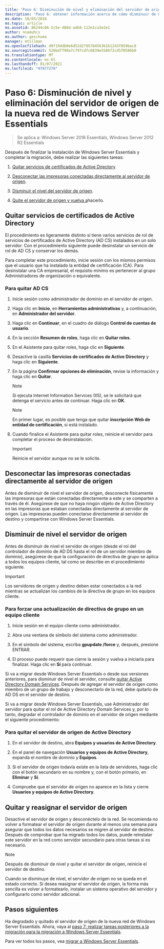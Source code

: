 ```yaml
---
title: 'Paso 6: Disminución de nivel y eliminación del servidor de origen de la nueva red de Windows Server Essentials'
description: 'Paso 6: obtener información acerca de cómo disminuir de nivel y quitar el servidor de origen de la nueva red de Windows Server Essentials.'
ms.date: 10/03/2016
ms.topic: article
ms.assetid: 86244c66-2c5e-488d-adb8-112e1ca3e2e1
author: nnamuhcs
ms.author: geschuma
manager: mtillman
ms.openlocfilehash: d9f19ddb0e6d52d2795784563b1b1243f059bac8
ms.sourcegitcommit: 528bdff90a7c797cdfc6839e5586f2cd5f0506b0
ms.translationtype: MT
ms.contentlocale: es-ES
ms.lasthandoff: 01/07/2021
ms.locfileid: "97977270"
---
```

# <a name="step-6-demote-and-remove-the-source-server-from-the-new-windows-server-essentials-network"></a>Paso 6: Disminución de nivel y eliminación del servidor de origen de la nueva red de Windows Server Essentials

> Se aplica a: Windows Server 2016 Essentials, Windows Server 2012 R2 Essentials

Después de finalizar la instalación de Windows Server Essentials y completar la migración, debe realizar las siguientes tareas:

1. [Quitar servicios de certificados de Active Directory](#remove-active-directory-certificate-services)

2. [Desconectar las impresoras conectadas directamente al servidor de origen](#disconnect-printers-directly-connected-to-the-source-server).

3. [Disminuir el nivel del servidor de origen](#demote-the-source-server).

4. [Quite el servidor de origen y vuelva a](#remove-and-re-purpose-the-source-server)hacerlo.

## <a name="remove-active-directory-certificate-services"></a>Quitar servicios de certificados de Active Directory

El procedimiento es ligeramente distinto si tiene varios servicios de rol de servicios de certificados de Active Directory (AD CS) instalados en un solo servidor. Con el procedimiento siguiente puede desinstalar un servicio de rol de AD CS y conservar los demás.

Para completar este procedimiento, inicie sesión con los mismos permisos que el usuario que ha instalado la entidad de certificación (CA). Para desinstalar una CA empresarial, el requisito mínimo es pertenecer al grupo Administradores de organización o equivalente.

### <a name="to-remove-ad-cs"></a>Para quitar AD CS

1. Inicie sesión como administrador de dominio en el servidor de origen.

2. Haga clic en **Inicio**, en **Herramientas administrativas** y, a continuación, en **Administrador del servidor**.

3. Haga clic en **Continuar**, en el cuadro de diálogo **Control de cuentas de usuario**.

4. En la sección **Resumen de roles**, haga clic en **Quitar roles**.

5. En el Asistente para quitar roles, haga clic en **Siguiente**.

6. Desactive la casilla **Servicios de certificados de Active Directory** y haga clic en **Siguiente**.

7. En la página **Confirmar opciones de eliminación**, revise la información y haga clic en **Quitar**.

    > [!NOTE]
    >  Si ejecuta Internet Information Services (IIS), se le solicitará que detenga el servicio antes de continuar. Haga clic en **OK**.

    > [!NOTE]
    >  En primer lugar, es posible que tenga que quitar **inscripción Web de entidad de certificación**, si está instalado.

8. Cuando finalice el Asistente para quitar roles, reinicie el servidor para completar el proceso de desinstalación.

    > [!IMPORTANT]
    >  Reinicie el servidor aunque no se le solicite.

## <a name="disconnect-printers-directly-connected-to-the-source-server"></a>Desconectar las impresoras conectadas directamente al servidor de origen

Antes de disminuir de nivel el servidor de origen, desconecte físicamente las impresoras que están conectadas directamente a este y se comparten a través de él. Asegúrese de que no haya ningún objeto de Active Directory en las impresoras que estaban conectadas directamente al servidor de origen. Las impresoras pueden conectarse directamente al servidor de destino y compartirse con Windows Server Essentials.

## <a name="demote-the-source-server"></a>Disminuir de nivel el servidor de origen

Antes de disminuir de nivel el servidor de origen (desde el rol del controlador de dominio de AD DS hasta el rol de un servidor miembro de dominio), asegúrese de que la configuración de directiva de grupo se aplica a todos los equipos cliente, tal como se describe en el procedimiento siguiente.

> [!IMPORTANT]
> Los servidores de origen y destino deben estar conectados a la red mientras se actualizan los cambios de la directiva de grupo en los equipos cliente.

### <a name="to-force-a-group-policy-update-on-a-client-computer"></a>Para forzar una actualización de directiva de grupo en un equipo cliente

1. Inicie sesión en el equipo cliente como administrador.

2. Abra una ventana de símbolo del sistema como administrador.

3. En el símbolo del sistema, escriba **gpupdate /force** y, después, presione ENTRAR.

4. El proceso puede requerir que cierre la sesión y vuelva a iniciarla para finalizar. Haga clic en **Sí** para continuar.

Si va a migrar desde Windows Server Essentials o desde sus versiones anteriores, para disminuir de nivel el servidor, consulte [quitar Active Directory Domain Services](/previous-versions/windows/it-pro/windows-server-2012-R2-and-2012/hh472163(v=ws.11)). Después de agregar el servidor de origen como miembro de un grupo de trabajo y desconectarlo de la red, debe quitarlo de AD DS en el servidor de destino.

Si va a migrar desde Windows Server Essentials, use Administrador del servidor para quitar el rol de Active Directory Domain Services y, por lo tanto, degradar el controlador de dominio en el servidor de origen mediante el siguiente procedimiento:

### <a name="to-remove-the-source-server-from-active-directory"></a>Para quitar el servidor de origen de Active Directory

1. En el servidor de destino, abra **Equipos y usuarios de Active Directory**.

2. En el panel de navegación **Usuarios y equipos de Active Directory**, expanda el nombre de dominio y **Equipos**.

3. Si el servidor de origen todavía existe en la lista de servidores, haga clic con el botón secundario en su nombre y, con el botón primario, en **Eliminar** y **Sí**.

4. Compruebe que el servidor de origen no aparece en la lista y cierre **Usuarios y equipos de Active Directory**.

## <a name="remove-and-re-purpose-the-source-server"></a>Quitar y reasignar el servidor de origen

Desactive el servidor de origen y desconéctelo de la red. Se recomienda no volver a formatear el servidor de origen durante al menos una semana para asegurar que todos los datos necesarios se migren al servidor de destino. Después de comprobar que ha migrado todos los datos, puede reinstalar este servidor en la red como servidor secundario para otras tareas si es necesario.

> [!NOTE]
> Después de disminuir de nivel y quitar el servidor de origen, reinicie el servidor de destino.

Cuando se disminuye de nivel, el servidor de origen no se queda en el estado correcto. Si desea reasignar el servidor de origen, la forma más sencilla es volver a formatearlo, instalar un sistema operativo del servidor y configurarlo como servidor adicional.

## <a name="next-steps"></a>Pasos siguientes

Ha degradado y quitado el servidor de origen de la nueva red de Windows Server Essentials. Ahora, vaya al [paso 7: realizar tareas posteriores a la migración para la migración a Windows Server Essentials](Step-7--Perform-post-migration-tasks-for-the-Windows-Server-Essentials-migration.md).

Para ver todos los pasos, vea [migrar a Windows Server Essentials](Migrate-from-Previous-Versions-to-Windows-Server-Essentials-or-Windows-Server-Essentials-Experience.md).